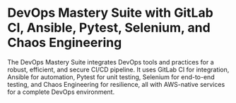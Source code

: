 ﻿# DevOps Mastery Suite with GitLab CI, Ansible, Pytest, Selenium, and Chaos Engineering

The DevOps Mastery Suite integrates DevOps tools and practices for a robust, efficient, and secure CI/CD pipeline. It uses GitLab CI for integration, Ansible for automation, Pytest for unit testing, Selenium for end-to-end testing, and Chaos Engineering for resilience, all with AWS-native services for a complete DevOps environment.
